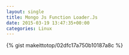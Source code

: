 ```yaml
---
layout: single                                                                                                              
title: Mongo Js Function Loader.Js                                                                                                                       
date: 2015-03-19 13:47:35+00:00                                                                                                                        
categories: Linux                                                                                                                
---                                                                                                                              
```


{% gist makeittotop/02dfc17a750b10187a8c %}                                                                                                           

